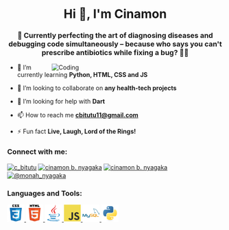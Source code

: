 <h1 align="center">Hi 👋, I'm Cinamon</h1>

<h3 align="center">🚀 Currently perfecting the art of diagnosing diseases and debugging code simultaneously – because who says you can't prescribe antibiotics while fixing a bug? 💊🐞</h3>
<img align="right" alt="Coding" width="400" src= https://mir-s3-cdn-cf.behance.net/project_modules/disp/601014116770475.6068beff4640a.gif>


- 🌱 I’m currently learning **Python, HTML, CSS and JS**

- 👯 I’m looking to collaborate on **any health-tech projects**

- 🤝 I’m looking for help with **Dart**

- 📫 How to reach me **cbitutu11@gmail.com**

- ⚡ Fun fact **Live, Laugh, Lord of the Rings!**

<h3 align="left">Connect with me:</h3>
<p align="left">
<a href="https://twitter.com/C_Bitutu" target="blank"><img align="center" src="https://raw.githubusercontent.com/rahuldkjain/github-profile-readme-generator/master/src/images/icons/Social/twitter.svg" alt="c_bitutu" height="30" width="40" /></a>
<a href="https://linkedin.com/in/cinamon-b-nyagaka/" target="blank"><img align="center" src="https://raw.githubusercontent.com/rahuldkjain/github-profile-readme-generator/master/src/images/icons/Social/linked-in-alt.svg" alt="cinamon b. nyagaka" height="30" width="40" /></a>
<a href="https://fb.com/nyagaka.monah" target="blank"><img align="center" src="https://raw.githubusercontent.com/rahuldkjain/github-profile-readme-generator/master/src/images/icons/Social/facebook.svg" alt="cinamon b. nyagaka" height="30" width="40" /></a>
<a href="https://instagram.com/monah_nyagaka/" target="blank"><img align="center" src="https://raw.githubusercontent.com/rahuldkjain/github-profile-readme-generator/master/src/images/icons/Social/instagram.svg" alt="@monah_nyagaka" height="30" width="40" /></a>
</p>

<h3 align="left">Languages and Tools:</h3>
<p align="left"> <a href="https://www.w3schools.com/css/" target="_blank" rel="noreferrer"> <img src="https://raw.githubusercontent.com/devicons/devicon/master/icons/css3/css3-original-wordmark.svg" alt="css3" width="40" height="40"/> </a> <a href="https://www.w3.org/html/" target="_blank" rel="noreferrer"> <img src="https://raw.githubusercontent.com/devicons/devicon/master/icons/html5/html5-original-wordmark.svg" alt="html5" width="40" height="40"/> </a> <a href="https://www.java.com" target="_blank" rel="noreferrer"> <img src="https://raw.githubusercontent.com/devicons/devicon/master/icons/java/java-original.svg" alt="java" width="40" height="40"/> </a> <a href="https://developer.mozilla.org/en-US/docs/Web/JavaScript" target="_blank" rel="noreferrer"> <img src="https://raw.githubusercontent.com/devicons/devicon/master/icons/javascript/javascript-original.svg" alt="javascript" width="40" height="40"/> </a> <a href="https://www.mysql.com/" target="_blank" rel="noreferrer"> <img src="https://raw.githubusercontent.com/devicons/devicon/master/icons/mysql/mysql-original-wordmark.svg" alt="mysql" width="40" height="40"/> </a> <a href="https://www.python.org" target="_blank" rel="noreferrer"> <img src="https://raw.githubusercontent.com/devicons/devicon/master/icons/python/python-original.svg" alt="python" width="40" height="40"/> </a> </p>
